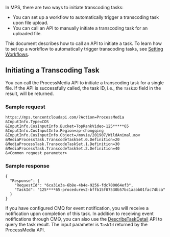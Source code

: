 In MPS, there are two ways to initiate transcoding tasks:
- You can set up a workflow to automatically trigger a transcoding task upon file upload.
- You can call an API to manually initiate a transcoding task for an uploaded file.

This document describes how to call an API to initiate a task. To learn how to set up a workflow to automatically trigger transcoding tasks, see [Setting Workflows](https://intl.cloud.tencent.com/document/product/1041/33475). 

## Initiating a Transcoding Task
You can call the ProcessMedia API to initiate a transcoding task for a single file. If the API is successfully called, the task ID, i.e., the `TaskID` field in the result, will be returned.

### Sample request
```
https://mps.tencentcloudapi.com/?Action=ProcessMedia
&InputInfo.Type=COS
&InputInfo.CosInputInfo.Bucket=TopRankVideo-125*****65
&InputInfo.CosInputInfo.Region=ap-chongqing
&InputInfo.CosInputInfo.Object=/movie/201907/WildAnimal.mov
&MediaProcessTask.TranscodeTaskSet.0.Definition=20
&MediaProcessTask.TranscodeTaskSet.1.Definition=30
&MediaProcessTask.TranscodeTaskSet.2.Definition=40
&<Common request parameter>
```

### Sample response
```
{
  "Response": {
    "RequestId": "6ca31e3a-6b8e-4b4e-9256-fdc700064ef3",
    "TaskId": "125****65-procedurev2-bffb15f07530b57bc1aabb01fac74bca"
  }
}
```

If you have configured CMQ for event notification, you will receive a notification upon completion of this task. In addition to receiving event notifications through CMQ, you can also use the [DescribeTaskDetail](https://intl.cloud.tencent.com/document/product/1041/33497) API to query the task result. The input parameter is `TaskId` returned by the ProcessMedia API.
